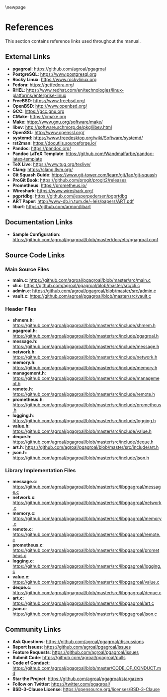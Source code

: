 \newpage

# References

This section contains reference links used throughout the manual.

## External Links

- **pgagroal**: https://github.com/agroal/pgagroal
- **PostgreSQL**: https://www.postgresql.org
- **Rocky Linux**: https://www.rockylinux.org
- **Fedora**: https://getfedora.org/
- **RHEL**: https://www.redhat.com/en/technologies/linux-platforms/enterprise-linux
- **FreeBSD**: https://www.freebsd.org/
- **OpenBSD**: http://www.openbsd.org/
- **GCC**: https://gcc.gnu.org
- **CMake**: https://cmake.org
- **Make**: https://www.gnu.org/software/make/
- **libev**: http://software.schmorp.de/pkg/libev.html
- **OpenSSL**: http://www.openssl.org/
- **systemd**: https://www.freedesktop.org/wiki/Software/systemd/
- **rst2man**: https://docutils.sourceforge.io/
- **Pandoc**: https://pandoc.org/
- **Pandoc LaTeX Template**: https://github.com/Wandmalfarbe/pandoc-latex-template
- **TeX Live**: https://www.tug.org/texlive/
- **Clang**: https://clang.llvm.org/
- **Git Squash Guide**: https://www.git-tower.com/learn/git/faq/git-squash
- **ProGit Book**: https://github.com/progit/progit2/releases
- **Prometheus**: https://prometheus.io/
- **Wireshark**: https://www.wireshark.org/
- **pgprtdbg**: https://github.com/jesperpedersen/pgprtdbg
- **ART Paper**: http://www-db.in.tum.de/~leis/papers/ART.pdf
- **libart**: https://github.com/armon/libart

<!-- Keep the original reference link definitions for backward compatibility -->
[pgagroal]: https://github.com/agroal/pgagroal
[postgresql]: https://www.postgresql.org
[rocky]: https://www.rockylinux.org
[fedora]: https://getfedora.org/
[rhel]: https://www.redhat.com/en/technologies/linux-platforms/enterprise-linux
[appstram]: https://access.redhat.com/documentation/en-us/red_hat_enterprise_linux/8/html/installing_managing_and_removing_user-space_components/using-appstream_using-appstream
[freebsd]: https://www.freebsd.org/
[openbsd]: http://www.openbsd.org/
[gcc]: https://gcc.gnu.org
[cmake]: https://cmake.org
[make]: https://www.gnu.org/software/make/
[libev]: http://software.schmorp.de/pkg/libev.html
[openssl]: http://www.openssl.org/
[systemd]: https://www.freedesktop.org/wiki/Software/systemd/
[rst2man]: https://docutils.sourceforge.io/
[pandoc]: https://pandoc.org/
[pandoc_latex_template]: https://github.com/Wandmalfarbe/pandoc-latex-template
[texlive]: https://www.tug.org/texlive/
[clang]: https://clang.llvm.org/
[git_squash]: https://www.git-tower.com/learn/git/faq/git-squash
[progit]: https://github.com/progit/progit2/releases
[prometheus]: https://prometheus.io/
[wireshark]: https://www.wireshark.org/
[pgprtdbg]: https://github.com/jesperpedersen/pgprtdbg
[ART_paper]: http://www-db.in.tum.de/~leis/papers/ART.pdf
[libart]: https://github.com/armon/libart

## Documentation Links



- **Sample Configuration**: https://github.com/agroal/pgagroal/blob/master/doc/etc/pgagroal.conf



<!-- Keep the original reference link definitions for backward compatibility -->



[sample]: https://github.com/agroal/pgagroal/blob/master/doc/etc/pgagroal.conf

## Source Code Links

### Main Source Files
- **main.c**: https://github.com/agroal/pgagroal/blob/master/src/main.c
- **cli.c**: https://github.com/agroal/pgagroal/blob/master/src/cli.c
- **admin.c**: https://github.com/agroal/pgagroal/blob/master/src/admin.c
- **vault.c**: https://github.com/agroal/pgagroal/blob/master/src/vault.c

### Header Files
- **shmem.h**: https://github.com/agroal/pgagroal/blob/master/src/include/shmem.h
- **pgagroal.h**: https://github.com/agroal/pgagroal/blob/master/src/include/pgagroal.h
- **message.h**: https://github.com/agroal/pgagroal/blob/master/src/include/message.h
- **network.h**: https://github.com/agroal/pgagroal/blob/master/src/include/network.h
- **memory.h**: https://github.com/agroal/pgagroal/blob/master/src/include/memory.h
- **management.h**: https://github.com/agroal/pgagroal/blob/master/src/include/management.h
- **remote.h**: https://github.com/agroal/pgagroal/blob/master/src/include/remote.h
- **prometheus.h**: https://github.com/agroal/pgagroal/blob/master/src/include/prometheus.h
- **logging.h**: https://github.com/agroal/pgagroal/blob/master/src/include/logging.h
- **value.h**: https://github.com/agroal/pgagroal/blob/master/src/include/value.h
- **deque.h**: https://github.com/agroal/pgagroal/blob/master/src/include/deque.h
- **art.h**: https://github.com/agroal/pgagroal/blob/master/src/include/art.h
- **json.h**: https://github.com/agroal/pgagroal/blob/master/src/include/json.h

### Library Implementation Files
- **message.c**: https://github.com/agroal/pgagroal/blob/master/src/libpgagroal/message.c
- **network.c**: https://github.com/agroal/pgagroal/blob/master/src/libpgagroal/network.c
- **memory.c**: https://github.com/agroal/pgagroal/blob/master/src/libpgagroal/memory.c
- **remote.c**: https://github.com/agroal/pgagroal/blob/master/src/libpgagroal/remote.c
- **prometheus.c**: https://github.com/agroal/pgagroal/blob/master/src/libpgagroal/prometheus.c
- **logging.c**: https://github.com/agroal/pgagroal/blob/master/src/libpgagroal/logging.c
- **value.c**: https://github.com/agroal/pgagroal/blob/master/src/libpgagroal/value.c
- **deque.c**: https://github.com/agroal/pgagroal/blob/master/src/libpgagroal/deque.c
- **art.c**: https://github.com/agroal/pgagroal/blob/master/src/libpgagroal/art.c
- **json.c**: https://github.com/agroal/pgagroal/blob/master/src/libpgagroal/json.c

<!-- Keep the original reference link definitions for backward compatibility -->
[main_c]: https://github.com/agroal/pgagroal/blob/master/src/main.c
[cli_c]: https://github.com/agroal/pgagroal/blob/master/src/cli.c
[admin_c]: https://github.com/agroal/pgagroal/blob/master/src/admin.c
[vault_c]: https://github.com/agroal/pgagroal/blob/master/src/vault.c
[shmem_h]: https://github.com/agroal/pgagroal/blob/master/src/include/shmem.h
[pgagroal_h]: https://github.com/agroal/pgagroal/blob/master/src/include/pgagroal.h
[messge_h]: https://github.com/agroal/pgagroal/blob/master/src/include/message.h
[network_h]: https://github.com/agroal/pgagroal/blob/master/src/include/network.h
[memory_h]: https://github.com/agroal/pgagroal/blob/master/src/include/memory.h
[management_h]: https://github.com/agroal/pgagroal/blob/master/src/include/management.h
[remote_h]: https://github.com/agroal/pgagroal/blob/master/src/include/remote.h
[prometheus_h]: https://github.com/agroal/pgagroal/blob/master/src/include/prometheus.h
[logging_h]: https://github.com/agroal/pgagroal/blob/master/src/include/logging.h
[value_h]: https://github.com/agroal/pgagroal/blob/master/src/include/value.h
[deque_h]: https://github.com/agroal/pgagroal/blob/master/src/include/deque.h
[art_h]: https://github.com/agroal/pgagroal/blob/master/src/include/art.h
[json_h]: https://github.com/agroal/pgagroal/blob/master/src/include/json.h
[message_c]: https://github.com/agroal/pgagroal/blob/master/src/libpgagroal/message.c
[network_c]: https://github.com/agroal/pgagroal/blob/master/src/libpgagroal/network.c
[memory_c]: https://github.com/agroal/pgagroal/blob/master/src/libpgagroal/memory.c
[remote_c]: https://github.com/agroal/pgagroal/blob/master/src/libpgagroal/remote.c
[prometheus_c]: https://github.com/agroal/pgagroal/blob/master/src/libpgagroal/prometheus.c
[logging_c]: https://github.com/agroal/pgagroal/blob/master/src/libpgagroal/logging.c
[value_c]: https://github.com/agroal/pgagroal/blob/master/src/libpgagroal/value.c
[deque_c]: https://github.com/agroal/pgagroal/blob/master/src/libpgagroal/deque.c
[art_c]: https://github.com/agroal/pgagroal/blob/master/src/libpgagroal/art.c
[json_c]: https://github.com/agroal/pgagroal/blob/master/src/libpgagroal/json.c

## Community Links

- **Ask Questions**: https://github.com/agroal/pgagroal/discussions
- **Report Issues**: https://github.com/agroal/pgagroal/issues
- **Feature Requests**: https://github.com/agroal/pgagroal/issues
- **Submit Code**: https://github.com/agroal/pgagroal/pulls
- **Code of Conduct**: https://github.com/agroal/pgagroal/blob/master/CODE_OF_CONDUCT.md
- **Star the Project**: https://github.com/agroal/pgagroal/stargazers
- **Follow on Twitter**: https://twitter.com/pgagroal/
- **BSD-3-Clause License**: https://opensource.org/licenses/BSD-3-Clause

<!-- Keep the original reference link definitions for backward compatibility -->
[ask]: https://github.com/agroal/pgagroal/discussions
[issue]: https://github.com/agroal/pgagroal/issues
[request]: https://github.com/agroal/pgagroal/issues
[submission]: https://github.com/agroal/pgagroal/pulls
[conduct]: https://github.com/agroal/pgagroal/blob/master/CODE_OF_CONDUCT.md
[star]: https://github.com/agroal/pgagroal/stargazers
[twitter]: https://twitter.com/pgagroal/
[license]: https://opensource.org/licenses/BSD-3-Clause
